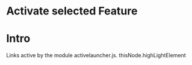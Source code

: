Activate selected Feature
===============

# Intro

Links active by the module activelauncher.js. thisNode.highLightElement